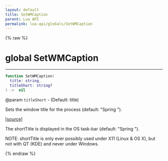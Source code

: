 ```yaml
---
layout: default
title: SetWMCaption
parent: Lua API
permalink: lua-api/globals/SetWMCaption
---
```


{% raw %}

# global SetWMCaption

---

```lua
function SetWMCaption(
  title: string,
  titleShort: string?
) ->  nil
```
@param `titleShort` - (Default: title)







Sets the window title for the process (default: "Spring <version>").

[<a href="https://github.com/beyond-all-reason/RecoilEngine/blob/b29554ca8a91605fa235eafe60ad740783359665/rts/Lua/LuaUnsyncedCtrl.cpp#L5249-L5260" target="_blank">source</a>]

The shortTitle is displayed in the OS task-bar (default: "Spring <version>").

NOTE: shortTitle is only ever possibly used under X11 (Linux & OS X), but not with QT (KDE) and never under Windows.


{% endraw %}